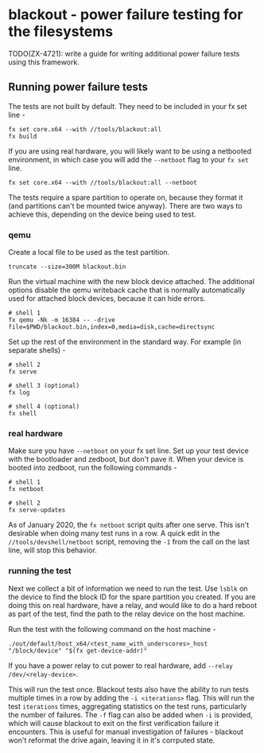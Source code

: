 # blackout - power failure testing for the filesystems

TODO(ZX-4721): write a guide for writing additional power failure tests using this framework.

## Running power failure tests

The tests are not built by default. They need to be included in your fx set line -

```
fx set core.x64 --with //tools/blackout:all
fx build
```

If you are using real hardware, you will likely want to be using a netbooted environment, in which case you will add the `--netboot` flag to your `fx set` line.

```
fx set core.x64 --with //tools/blackout:all --netboot
```

The tests require a spare partition to operate on, because they format it (and partitions can't
be mounted twice anyway). There are two ways to achieve this, depending on the device being used
to test.

### qemu

Create a local file to be used as the test partition.

```
truncate --size=300M blackout.bin
```

Run the virtual machine with the new block device attached. The additional options disable the
qemu writeback cache that is normally automatically used for attached block devices, because it
can hide errors.

```
# shell 1
fx qemu -Nk -m 16384 -- -drive file=$PWD/blackout.bin,index=0,media=disk,cache=directsync
```

Set up the rest of the environment in the standard way. For example (in separate shells) -

```
# shell 2
fx serve
```
```
# shell 3 (optional)
fx log
```
```
# shell 4 (optional)
fx shell
```

### real hardware

Make sure you have `--netboot` on your fx set line. Set up your test device with the bootloader
and zedboot, but don't pave it. When your device is booted into zedboot, run the following
commands -

```
# shell 1
fx netboot
```
```
# shell 2
fx serve-updates
```

As of January 2020, the `fx netboot` script quits after one serve. This isn't desirable when
doing many test runs in a row. A quick edit in the `//tools/devshell/netboot` script, removing
the `-1` from the call on the last line, will stop this behavior.

### running the test

Next we collect a bit of information we need to run the test. Use `lsblk` on the device to find
the block ID for the spare partition you created. If you are doing this on real hardware, have a
relay, and would like to do a hard reboot as part of the test, find the path to the relay device
on the host machine.

Run the test with the following command on the host machine -

```
./out/default/host_x64/<test_name_with_underscores>_host "/block/device" "$(fx get-device-addr)"
```

If you have a power relay to cut power to real hardware, add `--relay /dev/<relay-device>`.

This will run the test once. Blackout tests also have the ability to run tests multiple times in
a row by adding the `-i <iterations>` flag. This will run the test `iterations` times,
aggregating statistics on the test runs, particularly the number of failures. The `-f` flag can
also be added when `-i` is provided, which will cause blackout to exit on the first verification
failure it encounters. This is useful for manual investigation of failures - blackout won't
reformat the drive again, leaving it in it's corrputed state.
